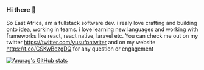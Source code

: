### Hi there  👋 


So East Africa, am a fullstack software dev. i realy love crafting and building onto idea, working in teams. i love learning new languages and working with frameworks like react, react native, laravel etc. You can check me out on my twitter https://twitter.com/yusufontwiter and on my website https://t.co/CSKwBezgDQ for any question or engagement

[![Anurag's GitHub stats](https://github-readme-stats.vercel.app/api?username=Tamale)](https://github.com/anuraghazra/github-readme-stats)





<!--
**Tamale1/Tamale1** is a ✨ _special_ ✨ repository because its `README.md` (this file) appears on your GitHub profile.

Here are some ideas to get you started:

- 🔭 I’m currently working on ...
- 🌱 I’m currently learning ...
- 👯 I’m looking to collaborate on ...
- 🤔 I’m looking for help with ...
- 💬 Ask me about ...
- 📫 How to reach me: ...
- 😄 Pronouns: ...
- ⚡ Fun fact: ...
-->

